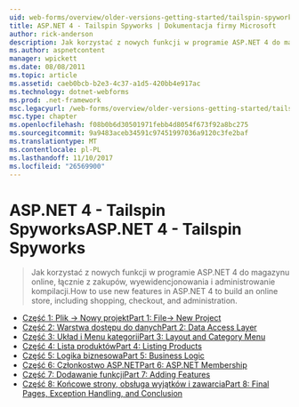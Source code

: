 ```yaml
---
uid: web-forms/overview/older-versions-getting-started/tailspin-spyworks/index
title: ASP.NET 4 - Tailspin Spyworks | Dokumentacja firmy Microsoft
author: rick-anderson
description: Jak korzystać z nowych funkcji w programie ASP.NET 4 do magazynu online, łącznie z zakupów, wyewidencjonowania i administrowanie kompilacji.
ms.author: aspnetcontent
manager: wpickett
ms.date: 08/08/2011
ms.topic: article
ms.assetid: caeb0bcb-b2e3-4c37-a1d5-420bb4e917ac
ms.technology: dotnet-webforms
ms.prod: .net-framework
msc.legacyurl: /web-forms/overview/older-versions-getting-started/tailspin-spyworks
msc.type: chapter
ms.openlocfilehash: f08b0b6d30501971febb4d8054f673f92a8bc275
ms.sourcegitcommit: 9a9483aceb34591c97451997036a9120c3fe2baf
ms.translationtype: MT
ms.contentlocale: pl-PL
ms.lasthandoff: 11/10/2017
ms.locfileid: "26569900"
---
```

<a name="aspnet-4---tailspin-spyworks"></a><span data-ttu-id="dd4e9-103">ASP.NET 4 - Tailspin Spyworks</span><span class="sxs-lookup"><span data-stu-id="dd4e9-103">ASP.NET 4 - Tailspin Spyworks</span></span>
====================
> <span data-ttu-id="dd4e9-104">Jak korzystać z nowych funkcji w programie ASP.NET 4 do magazynu online, łącznie z zakupów, wyewidencjonowania i administrowanie kompilacji.</span><span class="sxs-lookup"><span data-stu-id="dd4e9-104">How to use new features in ASP.NET 4 to build an online store, including shopping, checkout, and administration.</span></span>


- [<span data-ttu-id="dd4e9-105">Część 1: Plik -> Nowy projekt</span><span class="sxs-lookup"><span data-stu-id="dd4e9-105">Part 1: File-> New Project</span></span>](tailspin-spyworks-part-1.md)
- [<span data-ttu-id="dd4e9-106">Część 2: Warstwa dostępu do danych</span><span class="sxs-lookup"><span data-stu-id="dd4e9-106">Part 2: Data Access Layer</span></span>](tailspin-spyworks-part-2.md)
- [<span data-ttu-id="dd4e9-107">Część 3: Układ i Menu kategorii</span><span class="sxs-lookup"><span data-stu-id="dd4e9-107">Part 3: Layout and Category Menu</span></span>](tailspin-spyworks-part-3.md)
- [<span data-ttu-id="dd4e9-108">Część 4: Lista produktów</span><span class="sxs-lookup"><span data-stu-id="dd4e9-108">Part 4: Listing Products</span></span>](tailspin-spyworks-part-4.md)
- [<span data-ttu-id="dd4e9-109">Część 5: Logika biznesowa</span><span class="sxs-lookup"><span data-stu-id="dd4e9-109">Part 5: Business Logic</span></span>](tailspin-spyworks-part-5.md)
- [<span data-ttu-id="dd4e9-110">Część 6: Członkostwo ASP.NET</span><span class="sxs-lookup"><span data-stu-id="dd4e9-110">Part 6: ASP.NET Membership</span></span>](tailspin-spyworks-part-6.md)
- [<span data-ttu-id="dd4e9-111">Część 7: Dodawanie funkcji</span><span class="sxs-lookup"><span data-stu-id="dd4e9-111">Part 7: Adding Features</span></span>](tailspin-spyworks-part-7.md)
- [<span data-ttu-id="dd4e9-112">Część 8: Końcowe strony, obsługa wyjątków i zawarcia</span><span class="sxs-lookup"><span data-stu-id="dd4e9-112">Part 8: Final Pages, Exception Handling, and Conclusion</span></span>](tailspin-spyworks-part-8.md)

